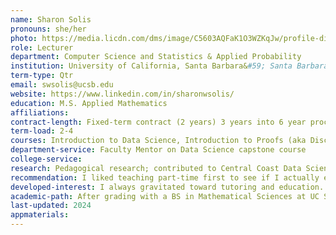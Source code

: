 ```yaml
---
name: Sharon Solis
pronouns: she/her
photo: https://media.licdn.com/dms/image/C5603AQFaK1O3WZKqJw/profile-displayphoto-shrink_800_800/0/1551216520863?e=1725494400&v=beta&t=_4vNvg365ZXhS0q5_EOWCjvtUfkCEuwXs4Azn-cRrX0
role: Lecturer
department: Computer Science and Statistics & Applied Probability
institution: University of California, Santa Barbara&#59; Santa Barbara City College&#59; Westmont College
term-type: Qtr
email: swsolis@ucsb.edu
website: https://www.linkedin.com/in/sharonwsolis/
education: M.S. Applied Mathematics
affiliations:
contract-length: Fixed-term contract (2 years) 3 years into 6 year process before Continuing Lecturer (our version of tenure)
term-load: 2-4
courses: Introduction to Data Science, Introduction to Proofs (aka Discrete Math)
department-service: Faculty Mentor on Data Science capstone course
college-service: 
research: Pedagogical research; contributed to Central Coast Data Science Partnership, developing data science curriculum and mentoring students https://centralcoastdatascience.org/
recommendation: I liked teaching part-time first to see if I actually enjoyed teaching. And I liked teaching at different types of institutions (city college, private undergraduate college, and research university) to experience the differences first-hand. 
developed-interest: I always gravitated toward tutoring and education. I was passionate about encouraging others in their math education and loved reframing concepts in ways that would motivate the individual. 
academic-path: After grading with a BS in Mathematical Sciences at UC Santa Barbara, I volunteered for a year in Chicago with AmeriCorps, working in a ninth-grade math classroom. I then came back to UC Santa Barbara and worked in IT for 8 years. While I worked, I got my MS in Applied Math at University of Washington online. After receiving my master's, I taught part-time at Santa Barbara City College and Westmont while still working in IT, before I transitioned to teaching full-time at UC Santa Barbara in the Computer Science department and the Statistics & Applied Probability department.
last-updated: 2024
appmaterials: 
---
```

